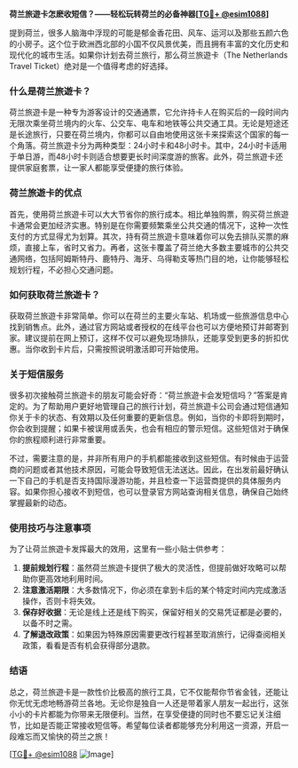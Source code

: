 **荷兰旅遊卡怎麽收短信？——轻松玩转荷兰的必备神器[[TG💪+ @esim1088](https://t.me/s/esim1088)]**

提到荷兰，很多人脑海中浮现的可能是郁金香花田、风车、运河以及那些五颜六色的小房子。这个位于欧洲西北部的小国不仅风景优美，而且拥有丰富的文化历史和现代化的城市生活。如果你计划去荷兰旅行，那么荷兰旅遊卡（The Netherlands Travel Ticket）绝对是一个值得考虑的好选择。

### 什么是荷兰旅遊卡？

荷兰旅遊卡是一种专为游客设计的交通通票，它允许持卡人在购买后的一段时间内无限次乘坐荷兰境内的火车、公交车、电车和地铁等公共交通工具。无论是短途还是长途旅行，只要在荷兰境内，你都可以自由地使用这张卡来探索这个国家的每一个角落。荷兰旅遊卡分为两种类型：24小时卡和48小时卡。其中，24小时卡适用于单日游，而48小时卡则适合想要更长时间深度游的旅客。此外，荷兰旅遊卡还提供家庭套票，让一家人都能享受便捷的旅行体验。

### 荷兰旅遊卡的优点

首先，使用荷兰旅遊卡可以大大节省你的旅行成本。相比单独购票，购买荷兰旅遊卡通常会更加经济实惠。特别是在你需要频繁乘坐公共交通的情况下，这种一次性支付的方式显得尤为划算。其次，持有荷兰旅遊卡意味着你可以免去排队买票的麻烦，直接上车，省时又省力。再者，这张卡覆盖了荷兰绝大多数主要城市的公共交通网络，包括阿姆斯特丹、鹿特丹、海牙、乌得勒支等热门目的地，让你能够轻松规划行程，不必担心交通问题。

### 如何获取荷兰旅遊卡？

获取荷兰旅遊卡非常简单。你可以在荷兰的主要火车站、机场或一些旅游信息中心找到销售点。此外，通过官方网站或者授权的在线平台也可以方便地预订并邮寄到家。建议提前在网上预订，这样不仅可以避免现场排队，还能享受到更多的折扣优惠。当你收到卡片后，只需按照说明激活即可开始使用。

### 关于短信服务

很多初次接触荷兰旅遊卡的朋友可能会好奇：“荷兰旅遊卡会发短信吗？”答案是肯定的。为了帮助用户更好地管理自己的旅行计划，荷兰旅遊卡公司会通过短信通知你关于卡的状态、有效期以及任何重要的更新信息。例如，当你的卡即将到期时，你会收到提醒；如果卡被误用或丢失，也会有相应的警示短信。这些短信对于确保你的旅程顺利进行非常重要。

不过，需要注意的是，并非所有用户的手机都能接收到这些短信。有时候由于运营商的问题或者其他技术原因，可能会导致短信无法送达。因此，在出发前最好确认一下自己的手机是否支持国际漫游功能，并且检查一下运营商提供的具体服务内容。如果你担心接收不到短信，也可以登录官方网站查询相关信息，确保自己始终掌握最新的动态。

### 使用技巧与注意事项

为了让荷兰旅遊卡发挥最大的效用，这里有一些小贴士供参考：

1. **提前规划行程**：虽然荷兰旅遊卡提供了极大的灵活性，但提前做好攻略可以帮助你更高效地利用时间。
2. **注意激活期限**：大多数情况下，你必须在拿到卡后的某个特定时间内完成激活操作，否则卡将失效。
3. **保存好收据**：无论是线上还是线下购买，保留好相关的交易凭证都是必要的，以备不时之需。
4. **了解退改政策**：如果因为特殊原因需要更改行程甚至取消旅行，记得查阅相关政策，看看是否有机会获得部分退款。

### 结语

总之，荷兰旅遊卡是一款性价比极高的旅行工具，它不仅能帮你节省金钱，还能让你无忧无虑地畅游荷兰各地。无论你是独自一人还是带着家人朋友一起出行，这张小小的卡片都能为你带来无限便利。当然，在享受便捷的同时也不要忘记关注细节，比如是否能正常接收短信等。希望每位读者都能够充分利用这一资源，开启一段难忘而又愉快的荷兰之旅！

[[TG💪+ @esim1088](https://t.me/s/esim1088) ![Image](https://i.postimg.cc/4NQfJmqS/Snipaste-2025-05-13-00-14-12.png)]